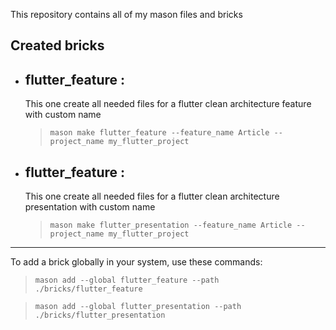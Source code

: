 This repository contains all of my mason files and bricks

## Created bricks
- ## flutter_feature : 
    This one create all needed files for a flutter clean architecture feature with custom name
    > `mason make flutter_feature --feature_name Article --project_name my_flutter_project`
- ## flutter_feature : 
    This one create all needed files for a flutter clean architecture presentation with custom name
    > `mason make flutter_presentation --feature_name Article --project_name my_flutter_project`

---

To add a brick globally in your system, use these commands:
> `mason add --global flutter_feature --path ./bricks/flutter_feature`

> `mason add --global flutter_presentation --path ./bricks/flutter_presentation`